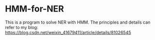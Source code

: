 # HMM-for-NER
This is a program to solve NER with HMM. The principles and details can refer to my blog: https://blog.csdn.net/weixin_41679411/article/details/81026545
